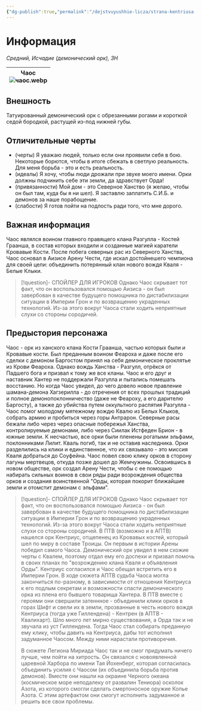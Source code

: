 ```yaml
---
{"dg-publish":true,"permalink":"/dejstvuyushhie-licza/strana-kentriusa-i-orda/chaos/","dgPassFrontmatter":true}
---
```


# Информация

*Средний, Исчадие (демонический орк), ЗН*

| Чаос<br>![чаос.webp](/img/user/%D0%98%D0%B7%D0%BE%D0%B1%D1%80%D0%B0%D0%B6%D0%B5%D0%BD%D0%B8%D1%8F/%D1%87%D0%B0%D0%BE%D1%81.webp)<br> |
| ------------------------- |
## Внешность
Татуированный демонический орк с обрезанными рогами и короткой седой бородкой, растущей из-под нижней губы.
## Отличительные черты
- (черты) Я уважаю людей, только если они проявили себя в бою. Некоторые борются, чтобы в итоге сбежать в светлую реальность. Для меня борьба - это и есть реальность.
- (идеалы) Я хочу, чтобы люди дрожали при звуке моего имени. Орки должны подчинить себе эти земли, да здравствует Орда!
- (привязанности) Мой дом - это Северное Ханство (я желаю, чтобы он был там, куда бы я ни шел). Я заставлю заплатить С.И.Б. и демонов за наше порабощение.
- (слабости) Я готов пойти на подлость ради того, что мне дорого.
## Важная информация
Чаос являлся воином главного правящего клана Разгулла - Костей Граанша, в состав которых входили и созданные магией каратели Кровавые Кости.
После побега северных рас из Северного Ханства, Чаос основал в Аизисе Арену Чести, где искал достойнешего чемпиона для своей цели: объединить потерянный клан нового вождя Кваля - Белые Клыки.
> [!question]- СПОЙЛЕР ДЛЯ ИГРОКОВ
> Однако Чаос скрывает тот факт, что он воспользовался помощью Аизиса - он был завербован в качестве будущего помощника по дистабилизации ситуации в Империи Грон и по возвращению украденных технологий. Из-за этого вокруг Чаоса стали ходить неприятные слухи со стороны сородичей.

## Предыстория персонажа
Чаос - орк из ханского клана Кости Граанша, частью которых были и Кровавые кости. Был преданным воином Феароха и даже после его сделки с демоном Баргостом принял на себя демоническое проклятье из Крови Феароха. Однако вождь Ханства - Разгулл, отрёкся от Падшего бога и призвал к тому же все кланы. Чаос и его друг и наставник Хантер не поддержали Разгулла и пытались помешать восстанию.
Но когда Чаос увидел, до чего довело новое правление шамана-демона Хагзерилла - до отречения от всех прошлых традиций и полное демонопоклонничество (даже не Феароху, а его дарителю Баргосту), а также до убийства путем оккультного распятия Разгулла - Чаос помог молодому мятежному вождю Квалю из Белых Клыков, собрать армию и пробиться через горы Антрарон. Северные расы бежали либо через через опасные побережья Ханства, контролируемые демонами, либо через Сиилак Истфеден Брион - в южные земли. К несчастью, все орки были пленены рогатыми эльфами, поклонниками Лилит. Кваль погиб, так и не оставив наследника. Орки разделились на клики и единственное, что их связывало - это миссия Кваля добраться до Соуфейна. Чаос повел свою клику орков в сторону лагуны мертвецов, откуда позже дошел до Жемчужины. Освоившись в новом обществе, орк создал Арену Чести, чтобы с ее помощью набирать сильных воинов в свои ряды ради возрождения общества орков и создания воинственной "Орды, которая покорит ближайшие земли и отомстит демонам с эльфами". 
> [!question]- СПОЙЛЕР ДЛЯ ИГРОКОВ
> Однако Чаос скрывает тот факт, что он воспользовался помощью Аизиса - он был завербован в качестве будущего помощника по дистабилизации ситуации в Империи Грон и по возвращению украденных технологий. Из-за этого вокруг Чаоса стали ходить неприятные слухи со стороны сородичей.
> В ПТВ (возможно и в АПТВ) нашелся орк Кентриус, отщепенец из Кровавых костей, который шел по миру в составе Троицы. 
> Он первым в истории Арены победил самого Чаоса. Демонический орк увидел в нем схожие черты с Квалем, поэтому отдал ему его доспехи и призвал помочь в своих планах по "возрождению клана Кваля и объявления Орды". 
> Кентриус согласился и Чаос обещал встретить его в Империи Грон. 
> В ходе сюжета АПТВ судьба Чаоса могла закончиться по-разному, в зависимости от отношения Кентриуса к его подлым секретам и возможности спасти демонического орка из плена его бывшего товарища Хантера.
> В ПТВ вместе с героями они свершили затеннное - объединили клики орков в горах Шифт и свели их в земли, прозванные в честь нового вождя Кентриуса (тогда уже Гиллендена) - Кентрен (в АПТВ - Квалихарт). 
> Шло много лет мирно существования, а Орда так и не звучала из уст Гиллендена. Тогда Чаос стал собирать преданную ему клику, чтобы давить на Кентриуса, дабы тот исполнил задуманное Чаосом. Между ними нарастали противоречия.
> 
> В сюжете Легиона Мириада Чаос так и не смог придумать ничего лучше, чем пойти на хитрость. Он связался с новоявленной царевной Харбора по имени Тая Йохенберг, которая согласилась объединить усилия с Чаосом (их объединила борьба против демонов). Вместе они нашли на окраине Черного океана (космическое море неподалеку от развалин Тениора) осколок Азота, из которого смогли сделать смертоносное оружие Копье Азота. С этим артефактом они смогут исполнить задуманное и решить все свои проблемы.




